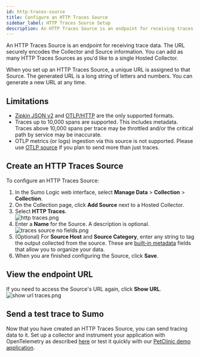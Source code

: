 ```yaml
---
id: http-traces-source
title: Configure an HTTP Traces Source
sidebar_label: HTTP Traces Source Setup
description: An HTTP Traces Source is an endpoint for receiving traces.
---
```


An HTTP Traces Source is an endpoint for receiving trace data. The URL securely encodes the Collector and Source information. You can add as many HTTP Traces Sources as you'd like to a single Hosted Collector.

When you set up an HTTP Traces Source, a unique URL is assigned to that Source. The generated URL is a long string of letters and numbers. You can generate a new URL at any time.

## Limitations

* [Zipkin JSON v2](https://zipkin.io/zipkin-api/) and [OTLP/HTTP](https://github.com/open-telemetry/opentelemetry-specification/blob/master/specification/protocol/otlp.md#otlphttp) are the only supported formats.
* Traces up to 10,000 spans are supported. This includes metadata. Traces above 10,000 spans per trace may be throttled and/or the critical path by service may be inaccurate.
* OTLP metrics (or logs) ingestion via this source is not supported. Please use [OTLP source](/docs/send-data/hosted-collectors/http-source/otlp/) if you plan to send more than just traces.

## Create an HTTP Traces Source

To configure an HTTP Traces Source:

1. In the Sumo Logic web interface, select **Manage Data** > **Collection** > **Collection**. 
1. On the Collection page, click **Add Source** next to a Hosted Collector.
1. Select **HTTP Traces**. <br/> ![http traces.png](/img/traces/http-traces.png)
1. Enter a **Name** for the Source. A description is optional. <br/>![traces source no fields.png](/img/traces/traces-source-no-fields.png)
1. (Optional) For **Source Host** and **Source Category**, enter any string to tag the output collected from the source. These are [built-in metadata](/docs/search/get-started-with-search/search-basics/built-in-metadata) fields that allow you to organize your data.
1. When you are finished configuring the Source, click **Save**.

## View the endpoint URL

If you need to access the Source's URL again, click **Show URL**.<br/>![show url traces.png](/img/traces/show-url-traces.png)

## Send a test trace to Sumo

Now that you have created an HTTP Traces Source, you can send tracing data to it. Set up a collector and instrument your application with OpenTelemetry as described [here](/docs/apm/traces/get-started-transaction-tracing) or test it quickly with our [PetClinic demo application](https://github.com/SumoLogic/opentelemetry-petclinic).
